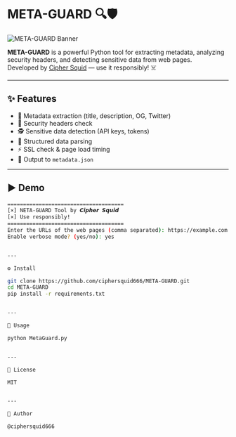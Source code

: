 # META-GUARD 🔍🛡️

![META-GUARD Banner](https://i.ibb.co/ccmc0ygm/foto-no-exif-1.png)

**META-GUARD** is a powerful Python tool for extracting metadata, analyzing security headers, and detecting sensitive data from web pages.  
Developed by [Cipher Squid](https://github.com/ciphersquid666) — use it responsibly! ☠️

---

## ✨ Features

- 📄 Metadata extraction (title, description, OG, Twitter)
- 🔐 Security headers check
- 🕵️ Sensitive data detection (API keys, tokens)
- 🧠 Structured data parsing
- ⚡ SSL check & page load timing
- 📁 Output to `metadata.json`

---

## ▶️ Demo

```bash
=====================================
[×] NETA-GUARD Tool by 𝘾𝙞𝙥𝙝𝙚𝙧 𝙎𝙦𝙪𝙞𝙙
[×] Use responsibly!
=====================================
Enter the URLs of the web pages (comma separated): https://example.com
Enable verbose mode? (yes/no): yes


---

⚙️ Install

git clone https://github.com/ciphersquid666/META-GUARD.git
cd META-GUARD
pip install -r requirements.txt


---

🚀 Usage

python MetaGuard.py


---

📜 License

MIT


---

👤 Author

@ciphersquid666



